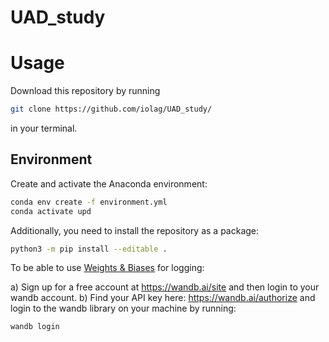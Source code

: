 # UAD_study

# Usage

Download this repository by running

```bash
git clone https://github.com/iolag/UAD_study/
```

in your terminal.

## Environment

Create and activate the Anaconda environment:

```bash
conda env create -f environment.yml
conda activate upd
```

Additionally, you need to install the repository as a package:

```bash
python3 -m pip install --editable .
```

To be able to use [Weights & Biases](https://wandb.ai) for logging:

a) Sign up for a free account at https://wandb.ai/site and then login to your wandb account.
b) Find your API key here: https://wandb.ai/authorize and login to the wandb library on your machine by running:
```bash
wandb login
```
